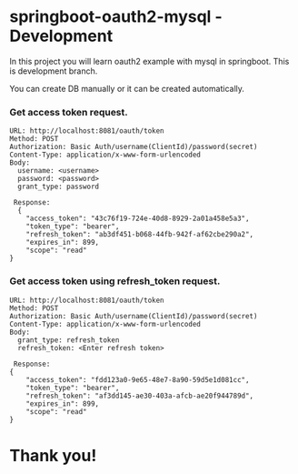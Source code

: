 # springboot-oauth2-mysql - Development
In this project you will learn oauth2 example with mysql in springboot. This is development branch.

You can create DB manually or it can be created automatically.

### Get access token request.
```
URL: http://localhost:8081/oauth/token
Method: POST
Authorization: Basic Auth/username(ClientId)/password(secret)
Content-Type: application/x-www-form-urlencoded
Body:
  username: <username>
  password: <password>
  grant_type: password
  
 Response:
  {
    "access_token": "43c76f19-724e-40d8-8929-2a01a458e5a3",
    "token_type": "bearer",
    "refresh_token": "ab3df451-b068-44fb-942f-af62cbe290a2",
    "expires_in": 899,
    "scope": "read"
}
```


### Get access token using refresh_token request.
```
URL: http://localhost:8081/oauth/token
Method: POST
Authorization: Basic Auth/username(ClientId)/password(secret)
Content-Type: application/x-www-form-urlencoded
Body:
  grant_type: refresh_token
  refresh_token: <Enter refresh token>
  
 Response:
{
    "access_token": "fdd123a0-9e65-48e7-8a90-59d5e1d081cc",
    "token_type": "bearer",
    "refresh_token": "af3dd145-ae30-403a-afcb-ae20f944789d",
    "expires_in": 899,
    "scope": "read"
}
```

# Thank you!
